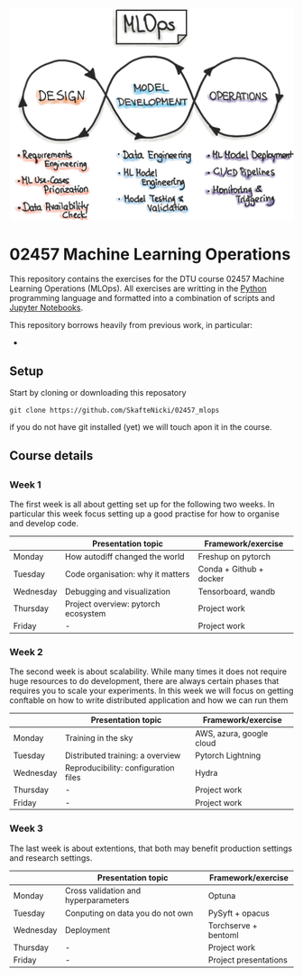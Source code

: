 ![mlops](figures/mlops-loop-en.jpg)

# 02457 Machine Learning Operations

This repository contains the exercises for the DTU course 02457 Machine Learning Operations (MLOps). 
All exercises are writting in the [Python](https://www.python.org/) programming language and formatted 
into a combination of scripts and [Jupyter Notebooks](https://jupyter.org/). 

This repository borrows heavily from previous work, in particular:

* 


## Setup

Start by cloning or downloading this reposatory
```
git clone https://github.com/SkafteNicki/02457_mlops
```
if you do not have git installed (yet) we will touch apon it in the course.


## Course details



## 


### Week 1

The first week is all about getting set up for the following two weeks. In particular this week focus setting
up a good practise for how to organise and develop code.

|        |  Presentation topic                    | Framework/exercise
|--------|-----------------------------------|--------------------
|Monday  |  How autodiff changed the world   | Freshup on pytorch
|Tuesday |  Code organisation: why it matters | Conda + Github + docker
|Wednesday | Debugging and visualization | Tensorboard, wandb
|Thursday | Project overview: pytorch ecosystem | Project work
|Friday  |  - | Project work

### Week 2

The second week is about scalability. While many times it does not require huge resources to do development,
there are always certain phases that requires you to scale your experiments. In this week we will focus on 
getting conftable on how to write distributed application and how we can run them

|            |  Presentation topic  | Framework/exercise
|--------|-----------------------------------|--------------------
|Monday      |  Training in the sky | AWS, azura, google cloud
|Tuesday    |  Distributed training: a overview | Pytorch Lightning
|Wednesday | Reproducibility: configuration files | Hydra
|Thursday   | - | Project work
|Friday     |  - | Project work

### Week 3

The last week is about extentions, that both may benefit production settings and research settings.

|        |  Presentation topic  | Framework/exercise
|--------|-----------------------------------|--------------------
|Monday  |  Cross validation and hyperparameters | Optuna
|Tuesday |  Conputing on data you do not own | PySyft + opacus
|Wednesday | Deployment | Torchserve + bentoml
|Thursday | - | Project work
|Friday  |  - | Project presentations
